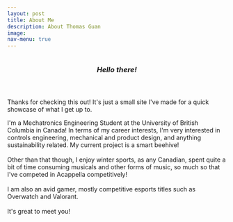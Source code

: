 ```yaml
---
layout: post
title: About Me
description: About Thomas Guan
image:
nav-menu: true
---
```


<html>
	<section id="two" class="spotlights">
		<section>
			<a class="image">
				<img src="{% link assets/images/pic.jpg %}" alt="" data-position="center center" />
			</a>
			<div class="content">
					<header class="major">
						<h3><i>Hello there!</i></h3>
					</header>
				<div class="inner">
					<p>Thanks for checking this out! It's just a small site I've made for a quick showcase of what I get up to.<br/></p>
					<p>I'm a Mechatronics Engineering Student at the University of British Columbia in Canada! In terms of my career interests, I'm very interested in controls engineering, mechanical and product design, and anything sustainability related. My current project is a smart beehive! <br/><br/>
				Other than that though, I enjoy winter sports, as any Canadian, spent quite a bit of time consuming musicals and other forms of music, so much so that I've competed in Acappella competitively! <br/><br/>
				I am also an avid gamer, mostly competitive esports titles such as Overwatch and Valorant.<br/><br/>
				It's great to meet you!
				</p>
				</div>
			</div>
		</section>
	</section>
</html>

